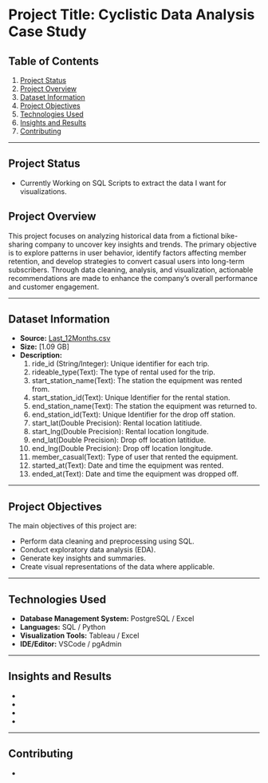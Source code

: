 # **Project Title: Cyclistic Data Analysis Case Study**

## **Table of Contents**
1. [Project Status](#project-status)
2. [Project Overview](#project-overview)
3. [Dataset Information](#dataset-information)
4. [Project Objectives](#project-objectives)
5. [Technologies Used](#technologies-used)
6. [Insights and Results](#insights-and-results)
7. [Contributing](#contributing)


---
## **Project Status**
- Currently Working on SQL Scripts to extract the data I want for visualizations.


## **Project Overview**
This project focuses on analyzing historical data from a fictional bike-sharing company to uncover key insights and trends. The primary objective is to explore patterns in user behavior, identify factors affecting member retention, and develop strategies to convert casual users into long-term subscribers. Through data cleaning, analysis, and visualization, actionable recommendations are made to enhance the company’s overall performance and customer engagement.

---

## **Dataset Information**
- **Source:** [Last_12Months.csv](#)
- **Size:** [1.09 GB]
- **Description:** 
	1.	ride_id (String/Integer): Unique identifier for each trip.
    2.  rideable_type(Text): The type of rental used for the trip.
    3.  start_station_name(Text): The station the equipment was rented from.
    4.  start_station_id(Text): Unique Identifier for the rental station.
    5.  end_station_name(Text): The station the equipment was returned to.
    6.  end_station_id(Text): Unique Identifier for the drop off station. 
    7.  start_lat(Double Precision): Rental location latitiude. 
    8.  start_lng(Double Precision): Rental location longitude. 
    9.  end_lat(Double Precision): Drop off location latitidue.
    10. end_lng(Double Precision): Drop off location longitude. 
    11. member_casual(Text): Type of user that rented the equipment. 
    12. started_at(Text): Date and time the equipment was rented.
    13. ended_at(Text): Date and time the equipment was dropped off. 

---

## **Project Objectives**
The main objectives of this project are:
- Perform data cleaning and preprocessing using SQL.
- Conduct exploratory data analysis (EDA).
- Generate key insights and summaries.
- Create visual representations of the data where applicable.

---

## **Technologies Used**
- **Database Management System:** PostgreSQL / Excel
- **Languages:** SQL / Python
- **Visualization Tools:** Tableau /  Excel 
- **IDE/Editor:** VSCode / pgAdmin

---

## **Insights and Results**
-
-
-
-

---

## **Contributing** 

- 



 
